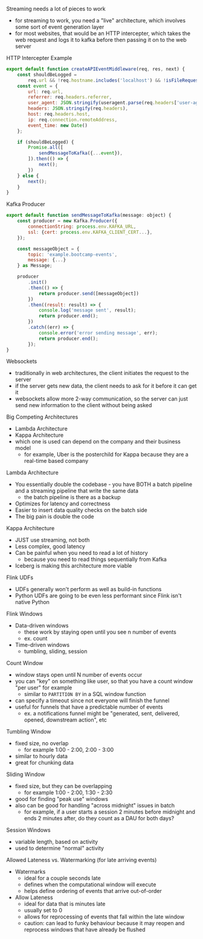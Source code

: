 Streaming needs a lot of pieces to work
- for streaming to work, you need a "live" architecture, which involves some sort of event generation layer
- for most websites, that would be an HTTP intercepter, which takes the web request and logs it to kafka before then passing it on to the web server

HTTP Intercepter Example
```javascript
export default function createAPIEventMiddleware(req, res, next) {
	const shouldBeLogged =
		req.url && !req.hostname.includes('localhost') && !isFileRequest(req);
	const event = {
		url: req.url,
		referrer: req.headers.referrer,
		user_agent: JSON.stringify(useragent.parse(req.headers['user-agent'])),
		headers: JSON.stringify(req.headers),
		host: req.headers.host,
		ip: req.connection.remoteAddress,
		event_time: new Date()
	};

	if (shouldBeLogged) {
		Promise.all([
			sendMessageToKafka({...event}),
		]).then(() => {
			next();
		})
	} else {
		next();
	}
}
```

Kafka Producer
```javascript
export default function sendMessageToKafka(message: object) {
	const producer = new Kafka.Producer({
		connectionString: process.env.KAFKA_URL,
		ssl: {cert: process.env.KAFKA_CLIENT_CERT...},
	});

	const messageObject = {
		topic: 'example.bootcamp-events',
		message: {...}
	} as Message;

	producer
		.init()
		.then(() => {
			return producer.send([messageObject])
		})
		.then((result: result) => {
			console.log('message sent', result);
			return producer.end();
		})
		.catch((err) => {
			console.error('error sending message', err);
			return producer.end();
		});
}
```

Websockets
- traditionally in web architectures, the client initiates the request to the server
- if the server gets new data, the client needs to ask for it before it can get it
- websockets allow more 2-way communication, so the server can just send new information to the client without being asked

Big Competing Architectures
- Lambda Architecture
- Kappa Architecture
- which one is used can depend on the company and their business model
	- for example, Uber is the posterchild for Kappa because they are a real-time based company

Lambda Architecture
- You essentially double the codebase - you have BOTH a batch pipeline and a streaming pipeline that write the same data
	- the batch pipeline is there as a backup
- Optimizes for latency and correctness
- Easier to insert data quality checks on the batch side
- The big pain is double the code

Kappa Architecture
- JUST use streaming, not both
- Less complex, good latency
- Can be painful when you need to read a lot of history
	- because you need to read things sequentially from Kafka
- Iceberg is making this architecture more viable

Flink UDFs
- UDFs generally won't perform as well as build-in functions
- Python UDFs are going to be even less performant since Flink isn't native Python

Flink Windows
- Data-driven windows
	- these work by staying open until you see n number of events
	- ex. count
- Time-driven windows
	- tumbling, sliding, session

Count Window
- window stays open until N number of events occur
- you can "key" on something like user, so that you have a count window "per user" for example
	- similar to `PARTITION BY` in a SQL window function
- can specify a timeout since not everyone will finish the funnel
- useful for funnels that have a predictable number of events
	- ex. a notifications funnel might be "generated, sent, delivered, opened, downstream action", etc

Tumbling Window
- fixed size, no overlap
	- for example 1:00 - 2:00, 2:00 - 3:00
- similar to hourly data
- great for chunking data

Sliding Window
- fixed size, but they can be overlapping
	- for example 1:00 - 2:00, 1:30 - 2:30
- good for finding "peak use" windows
- also can be good for handling "across midnight" issues in batch
	- for example, if a user starts a session 2 minutes before midnight and ends 2 minutes after, do they count as a DAU for both days?

Session Windows
- variable length, based on activity
- used to determine "normal" activity

Allowed Lateness vs. Watermarking (for late arriving events)
- Watermarks
	- ideal for a couple seconds late
	- defines when the computational window will execute
	- helps define ordering of events that arrive out-of-order
- Allow Lateness
	- ideal for data that is minutes late
	- usually set to 0
	- allows for reprocessing of events that fall within the late window
	- caution: can lead to funky behaviour because it may reopen and reprocess windows that have already be flushed

